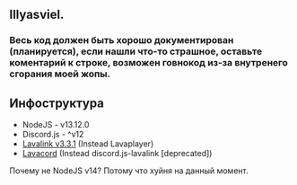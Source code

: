 ## Illyasviel.
### Весь код должен быть хорошо документирован (планируется), если нашли что-то страшное, оставьте коментарий к строке, возможен говнокод из-за внутренего сгорания моей жопы.

Инфоструктура
----
* NodeJS - v13.12.0
* Discord.js - ^v12
* [Lavalink v3.3.1](https://github.com/Frederikam/Lavalink/releases/download/3.3.1/Lavalink.jar) (Instead Lavaplayer)
* [Lavacord](https://lavacord.github.io/Lavacord/) (Instead discord.js-lavalink [deprecated])


Почему не NodeJS v14? Потому что хуйня на данный момент.